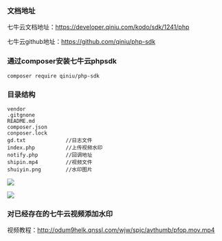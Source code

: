 ### 文档地址

七牛云文档地址：https://developer.qiniu.com/kodo/sdk/1241/php

七牛云github地址：https://github.com/qiniu/php-sdk

### 通过composer安装七牛云phpsdk 

`composer require qiniu/php-sdk`

### 目录结构

```
vendor
.gitgnone
README.md
composer.json
conposer.lock
gd.txt             //日志文件
index.php          //上传视频水印
notify.php         //回调地址
shipin.mp4         //视频文件
shuiyin.png        //水印图片
```

![](http://ww1.sinaimg.cn/large/007aUiuugy1g52n3e8c6sj317y0myac5.jpg)

![](http://ww1.sinaimg.cn/large/007aUiuugy1g52n4b43juj317z0gmwfq.jpg)

### 对已经存在的七牛云视频添加水印

视频教程：http://odum9helk.qnssl.com/wjw/spjc/avthumb/pfop.mov.mp4
